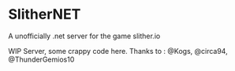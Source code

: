 # SlitherNET
A unofficially .net server for the game slither.io

WIP Server, some crappy code here.
Thanks to : @Kogs, @circa94, @ThunderGemios10
